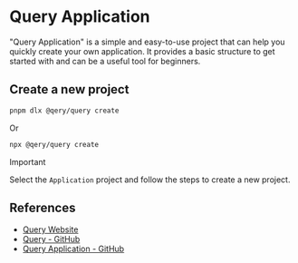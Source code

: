 # Query Application

"Query Application" is a simple and easy-to-use project that can help you quickly create your own application. It provides a basic structure to get started with and can be a useful tool for beginners.

## Create a new project

```sh
pnpm dlx @qery/query create 
```

Or

```sh
npx @qery/query create
```

> [!IMPORTANT]
> Select the `Application` project and follow the steps to create a new project.

## References

- [Query Website](https://qery.io)
- [Query - GitHub](https://github.com/gc-victor/query)
- [Query Application - GitHub](https://github.com/gc-victor/query/tree/mainexamples/application)
